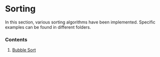 # Sorting

In this section, various sorting algorithms have been implemented. Specific examples can be found in different folders.

### Contents

1. [Bubble Sort](bubble-sort/)

